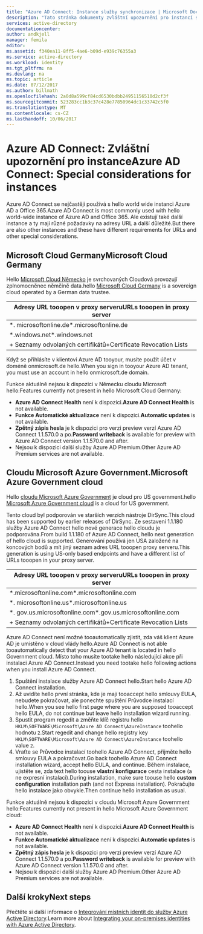 ```yaml
---
title: "Azure AD Connect: Instance služby synchronizace | Microsoft Docs"
description: "Tato stránka dokumenty zvláštní upozornění pro instancí služby Azure AD."
services: active-directory
documentationcenter: 
author: andkjell
manager: femila
editor: 
ms.assetid: f340ea11-8ff5-4ae6-b09d-e939c76355a3
ms.service: active-directory
ms.workload: identity
ms.tgt_pltfrm: na
ms.devlang: na
ms.topic: article
ms.date: 07/12/2017
ms.author: billmath
ms.openlocfilehash: 2a0d8a599cf84cd6530bdbb24951156510d2cf3f
ms.sourcegitcommit: 523283cc1b3c37c428e77850964dc1c33742c5f0
ms.translationtype: MT
ms.contentlocale: cs-CZ
ms.lasthandoff: 10/06/2017
---
```

# <a name="azure-ad-connect-special-considerations-for-instances"></a><span data-ttu-id="70add-103">Azure AD Connect: Zvláštní upozornění pro instance</span><span class="sxs-lookup"><span data-stu-id="70add-103">Azure AD Connect: Special considerations for instances</span></span>
<span data-ttu-id="70add-104">Azure AD Connect se nejčastěji používá s hello world wide instanci Azure AD a Office 365.</span><span class="sxs-lookup"><span data-stu-id="70add-104">Azure AD Connect is most commonly used with hello world-wide instance of Azure AD and Office 365.</span></span> <span data-ttu-id="70add-105">Ale existují také další instance a ty mají různé požadavky na adresy URL a další důležité.</span><span class="sxs-lookup"><span data-stu-id="70add-105">But there are also other instances and these have different requirements for URLs and other special considerations.</span></span>

## <a name="microsoft-cloud-germany"></a><span data-ttu-id="70add-106">Microsoft Cloud Germany</span><span class="sxs-lookup"><span data-stu-id="70add-106">Microsoft Cloud Germany</span></span>
<span data-ttu-id="70add-107">Hello [Microsoft Cloud Německo](http://www.microsoft.de/cloud-deutschland) je svrchovaných Cloudová provozují zplnomocněnec němčině data.</span><span class="sxs-lookup"><span data-stu-id="70add-107">hello [Microsoft Cloud Germany](http://www.microsoft.de/cloud-deutschland) is a sovereign cloud operated by a German data trustee.</span></span>

| <span data-ttu-id="70add-108">Adresy URL tooopen v proxy serveru</span><span class="sxs-lookup"><span data-stu-id="70add-108">URLs tooopen in proxy server</span></span> |
| --- |
| <span data-ttu-id="70add-109">\*. microsoftonline.de</span><span class="sxs-lookup"><span data-stu-id="70add-109">\*.microsoftonline.de</span></span> |
| <span data-ttu-id="70add-110">\*.windows.net</span><span class="sxs-lookup"><span data-stu-id="70add-110">\*.windows.net</span></span> |
| <span data-ttu-id="70add-111">+ Seznamy odvolaných certifikátů</span><span class="sxs-lookup"><span data-stu-id="70add-111">+Certificate Revocation Lists</span></span> |

<span data-ttu-id="70add-112">Když se přihlásíte v klientovi Azure AD tooyour, musíte použít účet v doméně onmicrosoft.de hello.</span><span class="sxs-lookup"><span data-stu-id="70add-112">When you sign in tooyour Azure AD tenant, you must use an account in hello onmicrosoft.de domain.</span></span>

<span data-ttu-id="70add-113">Funkce aktuálně nejsou k dispozici v Německu cloudu Microsoft hello:</span><span class="sxs-lookup"><span data-stu-id="70add-113">Features currently not present in hello Microsoft Cloud Germany:</span></span>

* <span data-ttu-id="70add-114">**Azure AD Connect Health** není k dispozici.</span><span class="sxs-lookup"><span data-stu-id="70add-114">**Azure AD Connect Health** is not available.</span></span>
* <span data-ttu-id="70add-115">**Funkce Automatické aktualizace** není k dispozici.</span><span class="sxs-lookup"><span data-stu-id="70add-115">**Automatic updates** is not available.</span></span>
* <span data-ttu-id="70add-116">**Zpětný zápis hesla** je k dispozici pro verzi preview verzí Azure AD Connect 1.1.570.0 a po.</span><span class="sxs-lookup"><span data-stu-id="70add-116">**Password writeback** is available for preview with Azure AD Connect version 1.1.570.0 and after.</span></span>
* <span data-ttu-id="70add-117">Nejsou k dispozici další služby Azure AD Premium.</span><span class="sxs-lookup"><span data-stu-id="70add-117">Other Azure AD Premium services are not available.</span></span>

## <a name="microsoft-azure-government-cloud"></a><span data-ttu-id="70add-118">Cloudu Microsoft Azure Government.</span><span class="sxs-lookup"><span data-stu-id="70add-118">Microsoft Azure Government cloud</span></span>
<span data-ttu-id="70add-119">Hello [cloudu Microsoft Azure Government](https://azure.microsoft.com/features/gov/) je cloud pro US government.</span><span class="sxs-lookup"><span data-stu-id="70add-119">hello [Microsoft Azure Government cloud](https://azure.microsoft.com/features/gov/) is a cloud for US government.</span></span>

<span data-ttu-id="70add-120">Tento cloud byl podporován ve starších verzích nástroje DirSync.</span><span class="sxs-lookup"><span data-stu-id="70add-120">This cloud has been supported by earlier releases of DirSync.</span></span> <span data-ttu-id="70add-121">Ze sestavení 1.1.180 služby Azure AD Connect hello nové generace hello cloudu je podporována.</span><span class="sxs-lookup"><span data-stu-id="70add-121">From build 1.1.180 of Azure AD Connect, hello next generation of hello cloud is supported.</span></span> <span data-ttu-id="70add-122">Generování používá jen USA založené na koncových bodů a mít jiný seznam adres URL tooopen proxy serveru.</span><span class="sxs-lookup"><span data-stu-id="70add-122">This generation is using US-only based endpoints and have a different list of URLs tooopen in your proxy server.</span></span>

| <span data-ttu-id="70add-123">Adresy URL tooopen v proxy serveru</span><span class="sxs-lookup"><span data-stu-id="70add-123">URLs tooopen in proxy server</span></span> |
| --- |
| <span data-ttu-id="70add-124">\*.microsoftonline.com</span><span class="sxs-lookup"><span data-stu-id="70add-124">\*.microsoftonline.com</span></span> |
| <span data-ttu-id="70add-125">\*. microsoftonline.us</span><span class="sxs-lookup"><span data-stu-id="70add-125">\*.microsoftonline.us</span></span> |
| <span data-ttu-id="70add-126">\*. gov.us.microsoftonline.com</span><span class="sxs-lookup"><span data-stu-id="70add-126">\*.gov.us.microsoftonline.com</span></span> |
| <span data-ttu-id="70add-127">+ Seznamy odvolaných certifikátů</span><span class="sxs-lookup"><span data-stu-id="70add-127">+Certificate Revocation Lists</span></span> |

<span data-ttu-id="70add-128">Azure AD Connect není možné tooautomatically zjistit, zda váš klient Azure AD je umístěno v cloud vlády hello.</span><span class="sxs-lookup"><span data-stu-id="70add-128">Azure AD Connect is not able tooautomatically detect that your Azure AD tenant is located in hello Government cloud.</span></span> <span data-ttu-id="70add-129">Místo toho musíte tootake hello následující akce při instalaci Azure AD Connect.</span><span class="sxs-lookup"><span data-stu-id="70add-129">Instead you need tootake hello following actions when you install Azure AD Connect.</span></span>

1. <span data-ttu-id="70add-130">Spuštění instalace služby Azure AD Connect hello.</span><span class="sxs-lookup"><span data-stu-id="70add-130">Start hello Azure AD Connect installation.</span></span>
2. <span data-ttu-id="70add-131">Až uvidíte hello první stránka, kde je mají tooaccept hello smlouvy EULA, nebudete pokračovat, ale ponechte spuštění Průvodce instalací hello.</span><span class="sxs-lookup"><span data-stu-id="70add-131">When you see hello first page where you are supposed tooaccept hello EULA, do not continue but leave hello installation wizard running.</span></span>
3. <span data-ttu-id="70add-132">Spustit program regedit a změňte klíč registru hello `HKLM\SOFTWARE\Microsoft\Azure AD Connect\AzureInstance` toohello hodnotu `2`.</span><span class="sxs-lookup"><span data-stu-id="70add-132">Start regedit and change hello registry key `HKLM\SOFTWARE\Microsoft\Azure AD Connect\AzureInstance` toohello value `2`.</span></span>
4. <span data-ttu-id="70add-133">Vraťte se Průvodce instalací toohello Azure AD Connect, přijměte hello smlouvy EULA a pokračovat.</span><span class="sxs-lookup"><span data-stu-id="70add-133">Go back toohello Azure AD Connect installation wizard, accept hello EULA, and continue.</span></span> <span data-ttu-id="70add-134">Během instalace, ujistěte se, zda text hello toouse **vlastní konfigurace** cesta instalace (a ne expresní instalaci).</span><span class="sxs-lookup"><span data-stu-id="70add-134">During installation, make sure toouse hello **custom configuration** installation path (and not Express installation).</span></span> <span data-ttu-id="70add-135">Pokračujte hello instalace jako obvykle.</span><span class="sxs-lookup"><span data-stu-id="70add-135">Then continue hello installation as usual.</span></span>

<span data-ttu-id="70add-136">Funkce aktuálně nejsou k dispozici v cloudu Microsoft Azure Government hello:</span><span class="sxs-lookup"><span data-stu-id="70add-136">Features currently not present in hello Microsoft Azure Government cloud:</span></span>

* <span data-ttu-id="70add-137">**Azure AD Connect Health** není k dispozici.</span><span class="sxs-lookup"><span data-stu-id="70add-137">**Azure AD Connect Health** is not available.</span></span>
* <span data-ttu-id="70add-138">**Funkce Automatické aktualizace** není k dispozici.</span><span class="sxs-lookup"><span data-stu-id="70add-138">**Automatic updates** is not available.</span></span>
* <span data-ttu-id="70add-139">**Zpětný zápis hesla** je k dispozici pro verzi preview verzí Azure AD Connect 1.1.570.0 a po.</span><span class="sxs-lookup"><span data-stu-id="70add-139">**Password writeback**  is available for preview with Azure AD Connect version 1.1.570.0 and after.</span></span>
* <span data-ttu-id="70add-140">Nejsou k dispozici další služby Azure AD Premium.</span><span class="sxs-lookup"><span data-stu-id="70add-140">Other Azure AD Premium services are not available.</span></span>

## <a name="next-steps"></a><span data-ttu-id="70add-141">Další kroky</span><span class="sxs-lookup"><span data-stu-id="70add-141">Next steps</span></span>
<span data-ttu-id="70add-142">Přečtěte si další informace o [Integrování místních identit do služby Azure Active Directory](active-directory-aadconnect.md).</span><span class="sxs-lookup"><span data-stu-id="70add-142">Learn more about [Integrating your on-premises identities with Azure Active Directory](active-directory-aadconnect.md).</span></span>
